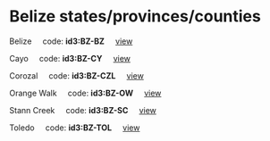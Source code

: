# Belize states/provinces/counties
Belize&nbsp;&nbsp;&nbsp;&nbsp;&nbsp;code: **id3:BZ-BZ**&nbsp;&nbsp;&nbsp;&nbsp;&nbsp;[view](../../export/geojson/medium/id3/bz/bz.geojson)&nbsp;&nbsp;&nbsp;&nbsp;&nbsp;


Cayo&nbsp;&nbsp;&nbsp;&nbsp;&nbsp;code: **id3:BZ-CY**&nbsp;&nbsp;&nbsp;&nbsp;&nbsp;[view](../../export/geojson/medium/id3/bz/cy.geojson)&nbsp;&nbsp;&nbsp;&nbsp;&nbsp;


Corozal&nbsp;&nbsp;&nbsp;&nbsp;&nbsp;code: **id3:BZ-CZL**&nbsp;&nbsp;&nbsp;&nbsp;&nbsp;[view](../../export/geojson/medium/id3/bz/czl.geojson)&nbsp;&nbsp;&nbsp;&nbsp;&nbsp;


Orange Walk&nbsp;&nbsp;&nbsp;&nbsp;&nbsp;code: **id3:BZ-OW**&nbsp;&nbsp;&nbsp;&nbsp;&nbsp;[view](../../export/geojson/medium/id3/bz/ow.geojson)&nbsp;&nbsp;&nbsp;&nbsp;&nbsp;


Stann Creek&nbsp;&nbsp;&nbsp;&nbsp;&nbsp;code: **id3:BZ-SC**&nbsp;&nbsp;&nbsp;&nbsp;&nbsp;[view](../../export/geojson/medium/id3/bz/sc.geojson)&nbsp;&nbsp;&nbsp;&nbsp;&nbsp;


Toledo&nbsp;&nbsp;&nbsp;&nbsp;&nbsp;code: **id3:BZ-TOL**&nbsp;&nbsp;&nbsp;&nbsp;&nbsp;[view](../../export/geojson/medium/id3/bz/tol.geojson)&nbsp;&nbsp;&nbsp;&nbsp;&nbsp;

